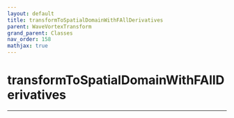 ```yaml
---
layout: default
title: transformToSpatialDomainWithFAllDerivatives
parent: WaveVortexTransform
grand_parent: Classes
nav_order: 158
mathjax: true
---
```


#  transformToSpatialDomainWithFAllDerivatives




---

